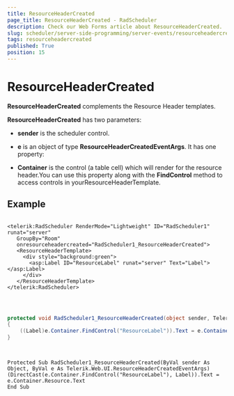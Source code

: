 ```yaml
---
title: ResourceHeaderCreated
page_title: ResourceHeaderCreated - RadScheduler
description: Check our Web Forms article about ResourceHeaderCreated.
slug: scheduler/server-side-programming/server-events/resourceheadercreated
tags: resourceheadercreated
published: True
position: 15
---
```


# ResourceHeaderCreated



**ResourceHeaderCreated** complements the Resource Header templates.

**ResourceHeaderCreated** has two parameters:

* **sender** is the scheduler control.

* **e** is an object of type **ResourceHeaderCreatedEventArgs**. It has one property:

* **Container** is the control (a table cell) which will render for the resource header.You can use this property along with the **FindControl** method to access controls in yourResourceHeaderTemplate.



## Example

````ASPNET
	
<telerik:RadScheduler RenderMode="Lightweight" ID="RadScheduler1" runat="server"
   GroupBy="Room"        
   onresourceheadercreated="RadScheduler1_ResourceHeaderCreated">
   <ResourceHeaderTemplate>
	 <div style="background:green">
	   <asp:Label ID="ResourceLabel" runat="server" Text="Label"></asp:Label>
	 </div>
   </ResourceHeaderTemplate>
</telerik:RadScheduler> 
	
	
````







````C#
	
protected void RadScheduler1_ResourceHeaderCreated(object sender, Telerik.Web.UI.ResourceHeaderCreatedEventArgs e)
{
	((Label)e.Container.FindControl("ResourceLabel")).Text = e.Container.Resource.Text;
}
	
````
````VB.NET
	
Protected Sub RadScheduler1_ResourceHeaderCreated(ByVal sender As Object, ByVal e As Telerik.Web.UI.ResourceHeaderCreatedEventArgs)
(DirectCast(e.Container.FindControl("ResourceLabel"), Label)).Text = e.Container.Resource.Text
End Sub
	
````

